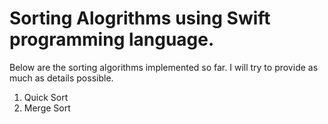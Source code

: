 # Sorting Alogrithms using Swift programming language. 

Below are the sorting algorithms implemented so far. I will try to provide as much as details possible. 

1. Quick Sort
2. Merge Sort



